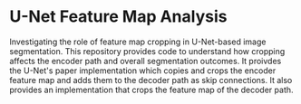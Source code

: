 # U-Net Feature Map Analysis
Investigating the role of feature map cropping in U-Net-based image segmentation. 
This repository provides code to understand how cropping affects the encoder path and overall segmentation outcomes.
It proivdes the U-Net's paper implementation which copies and crops the encoder feature map and adds them to the decoder path as skip connections.
It also provides an implementation that crops the feature map of the decoder path.

